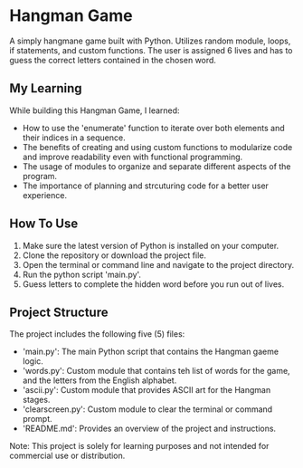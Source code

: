 # Hangman Game
A simply hangmane game built with Python. Utilizes random module, loops, if statements, and custom functions. The user is assigned 6 lives and has to guess the correct letters contained in the chosen word. 

## My Learning
While building this Hangman Game, I learned:
- How to use the 'enumerate' function to iterate over both elements and their indices in a sequence.
- The benefits of creating and using custom functions to modularize code and improve readability even with functional programming.
- The usage of modules to organize and separate different aspects of the program.
- The importance of planning and strcuturing code for a better user experience.

## How To Use
1. Make sure the latest version of Python is installed on your computer.
2. Clone the repository or download the project file. 
3. Open the terminal or command line and navigate to the project directory.
4. Run the python script 'main.py'.
5. Guess letters to complete the hidden word before you run out of lives.

## Project Structure
The project includes the following five (5) files:
- 'main.py': The main Python script that contains the Hangman gaeme logic.
- 'words.py': Custom module that contains teh list of words for the game, and the letters from the English alphabet.
- 'ascii.py': Custom module that provides ASCII art for the Hangman stages.
- 'clearscreen.py': Custom module to clear the terminal or command prompt.
- 'README.md': Provides an overview of the project and instructions.

Note: This project is solely for learning purposes and not intended for commercial use or distribution.